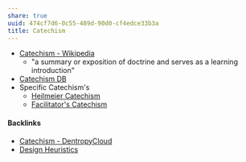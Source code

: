```yaml
---
share: true
uuid: 474cf7d6-0c55-489d-90d0-cf4edce33b3a
title: Catechism
---
```

* [Catechism - Wikipedia](https://en.wikipedia.org/wiki/Catechism)
	* "a summary or exposition of doctrine and serves as a learning introduction"
*  [Catechism DB](https://coda.io/d/Catechism-DB_dDI977il1RE/Catechisms_sumC5)
* Specific Catechism's
	* [Heilmeier Catechism](/edc84150-2be7-4533-8a4b-768eeff624af)
	* [Facilitator's Catechism](/1b5ef60f-d8e9-4598-940f-e1afedd37e7a)

#### Backlinks

* [Catechism - DentropyCloud](/38fd56a5-a10e-492c-9bbc-8b1ff8deec0a)
* [Design Heuristics](/5e01e1ef-4aa4-491d-8ac3-8f0343201a97)